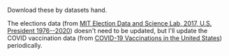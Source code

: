 Download these by datasets hand.

The elections data (from [MIT Election Data and Science Lab, 2017, U.S. President 1976--2020](https://doi.org/10.7910/DVN/42MVDX)) doesn't need to be updated, but I'll update the COVID vaccination data (from [COVID-19 Vaccinations in the United States](https://covid.cdc.gov/covid-data-tracker/#vaccinations)) periodically.
